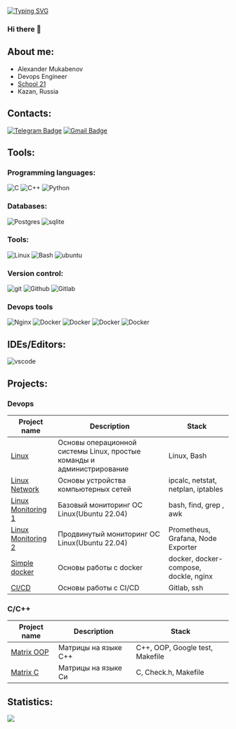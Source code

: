 [![Typing SVG](https://readme-typing-svg.herokuapp.com?font=Fira+Code&pause=1000&color=7B47F7&random=false&width=435&lines=Devops+Engineer)](https://git.io/typing-svg)
### Hi there 👋

## About me:
* Alexander Mukabenov
* Devops Engineer
* [School 21](https://21-school.ru/)
* Kazan, Russia

## Contacts:
[![Telegram Badge](https://img.shields.io/badge/-celestiv-blue?style=flat-square&logo=Telegram&logoColor=white&link=https://t.me/celestiv)](https://t.me/celestiv) 
[![Gmail Badge](https://img.shields.io/badge/-mukabenovalex@gmail.com-c14438?style=flat-square&logo=Gmail&logoColor=white&link=mailto:mukabenovalex@gmail.com)](mailto:mukabenovalex@gmail.com)

## Tools:

### Programming languages:
![C](https://img.shields.io/badge/-C-1E7775?style=for-the-badge&logo=C&logoColor=6296CC)
![C++](https://img.shields.io/badge/-C++-1E7775?style=for-the-badge&logo=C%2b%2b&logoColor=6296CC)
![Python](https://img.shields.io/badge/-Python-1E7775?style=for-the-badge&logo=python&logoColor=2496ED)
  
### Databases:
![Postgres](https://img.shields.io/badge/-PostgreSQL-1E7775?style=for-the-badge&logo=PostgreSQL&logoColor=6296CC)
![sqlite](https://img.shields.io/badge/SQLite-07405E?style=for-the-badge&logo=sqlite&logoColor=white)

### Tools:
![Linux](https://img.shields.io/badge/-Linux-1E7775?style=for-the-badge&logo=linux&logoColor=FCC624) ![Bash](https://img.shields.io/badge/-Bash-1E7775?style=for-the-badge&logo=gnubash&logoColor=#000000) ![ubuntu](https://img.shields.io/badge/Ubuntu-E95420?style=for-the-badge&logo=ubuntu&logoColor=white)

### Version control:
![git](https://img.shields.io/badge/GIT-E44C30?style=for-the-badge&logo=git&logoColor=white) ![Github](https://img.shields.io/badge/-Github-1E7775?style=for-the-badge&logo=github&logoColor=181717) ![Gitlab](https://img.shields.io/badge/-gitlab-1E7775?style=for-the-badge&logo=gitlab&logoColor=FC6D26)

### Devops tools
![Nginx](https://img.shields.io/badge/-nginx-1E7775?style=for-the-badge&logo=nginx&logoColor=009639) 
![Docker](https://img.shields.io/badge/-docker-1E7775?style=for-the-badge&logo=docker&logoColor=2496ED)
![Docker](https://img.shields.io/badge/-ansible-1E7775?style=for-the-badge&logo=ansible&logoColor=2496ED)
![Docker](https://img.shields.io/badge/-jenkins-1E7775?style=for-the-badge&logo=jenkins&logoColor=2496ED)
![Docker](https://img.shields.io/badge/-kubernetes-1E7775?style=for-the-badge&logo=kubernetes&logoColor=2496ED)

## IDEs/Editors:
![vscode](https://img.shields.io/badge/Visual_Studio_Code-0078D4?style=for-the-badge&logo=visual%20studio%20code&logoColor=white)


## Projects:

### Devops
| Project name | Description | Stack |
| -------------|-------------|-------|
| [Linux](https://github.com/celestiv/s21_devops/tree/main/linux) | Основы операционной системы Linux, простые команды и администрирование | Linux, Bash |
| [Linux Network](https://github.com/celestiv/s21_devops/tree/main/linux_network) | Основы устройства компьютерных сетей | ipcalc, netstat, netplan, iptables |
| [Linux Monitoring 1](https://github.com/celestiv/s21_devops/tree/main/monitoring_1) | Базовый мониторинг ОС Linux(Ubuntu 22.04) | bash, find, grep , awk | 
| [Linux Monitoring 2](https://github.com/celestiv/s21_devops/tree/main/monitoring_2) | Продвинутый мониторинг ОС Linux(Ubuntu 22.04) | Prometheus, Grafana, Node Exporter |
| [Simple docker](https://github.com/celestiv/s21_devops/tree/main/simple_docker) | Основы работы с docker | docker, docker-compose, dockle, nginx |
| [CI/CD](https://github.com/celestiv/s21_devops/tree/main/CI-CD) | Основы работы с CI/CD | Gitlab, ssh |


### C/C++
| Project name | Description | Stack |
| -------------|-------------|-------|
| [Matrix OOP](https://github.com/celestiv/s21_cpp/tree/main/matrix_oop) | Матрицы на языке C++ | C++, OOP, Google test, Makefile |
| [Matrix C](https://github.com/celestiv/s21_cpp/tree/main/matrix_c) | Матрицы на языке Си | C, Check.h, Makefile |


## Statistics:
![](https://github-profile-summary-cards.vercel.app/api/cards/most-commit-language?username=celestiv&theme=solarized_dark)

